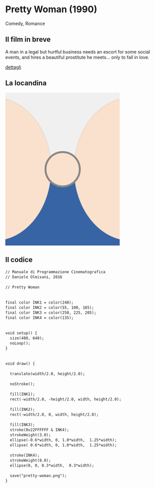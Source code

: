 # Pretty Woman (1990)

Comedy, Romance

## Il film in breve
A man in a legal but hurtful business needs an escort for some social events, and hires a beautiful prostitute he meets... only to fall in love.

[dettagli](https://www.imdb.com/title/tt0100405/)

## La locandina
<img src="pretty-woman.png"  width="360px" title="Pretty Woman">


## Il codice
```processing
// Manuale di Programmazione Cinematografica
// Daniele Olmisani, 2016

// Pretty Woman


final color INK1 = color(240);
final color INK2 = color(55, 100, 165);
final color INK3 = color(250, 225, 205);
final color INK4 = color(135);


void setup() {
  size(480, 640);
  noLoop();
}


void draw() {
  
  translate(width/2.0, height/2.0);
  
  noStroke();
  
  fill(INK1);
  rect(-width/2.0, -height/2.0, width, height/2.0);
  
  fill(INK2);
  rect(-width/2.0, 0, width, height/2.0);
  
  fill(INK3);
  stroke(0x22FFFFFF & INK4);
  strokeWeight(3.0);
  ellipse(-0.6*width, 0, 1.0*width,  1.25*width);
  ellipse( 0.6*width, 0, 1.0*width,  1.25*width);
  
  stroke(INK4);
  strokeWeight(8.0);
  ellipse(0, 0, 0.3*width,  0.3*width);
  
  save("pretty-woman.png");
}
```
